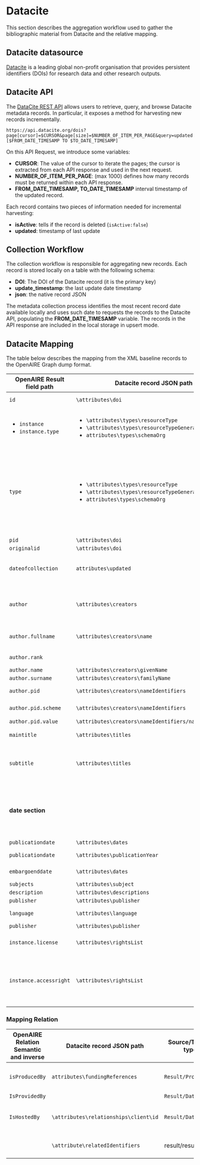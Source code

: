 # Datacite
This section describes the aggregation workflow used to gather the bibliographic material from Datacite and the relative mapping.

## Datacite datasource
[Datacite](https://datacite.org/index.html) is a leading global non-profit organisation that provides persistent identifiers (DOIs) for research data and other research outputs. 

## Datacite API
The [DataCite REST API](https://support.datacite.org/docs/api) allows users to retrieve, query, and browse Datacite metadata records. In particular, it exposes a method for harvesting new records incrementally.

```
https://api.datacite.org/dois?page[cursor]=$CURSOR&page[size]=$NUMBER_OF_ITEM_PER_PAGE&query=updated:[$FROM_DATE_TIMESAMP TO $TO_DATE_TIMESAMP]
```

On this API Request, we introduce some variables:
- **CURSOR**: The value of the cursor to iterate the pages; the cursor is extracted from each API response and used in the next request.
- **NUMBER_OF_ITEM_PER_PAGE**: (max 1000) defines how many records must be returned within each API response.
- **FROM_DATE_TIMESAMP, TO_DATE_TIMESAMP** interval timestamp of the updated record.

Each record contains two pieces of information needed for incremental harvesting:
- **isActive**: tells if the record is deleted (`isActive:false`)
- **updated**: timestamp of last update

## Collection Workflow

The collection workflow is responsible for aggregating new records. Each record is stored locally on a table with the following schema:
- **DOI**: The DOI of the Datacite record (it is the primary key)
- **update_timestamp**: the last update date timestamp
- **json**: the native record JSON

The metadata collection process identifies the most recent record date available locally and uses such date to requests the records to the Datacite API, populating the **FROM_DATE_TIMESAMP** variable. The records in the API response are included in the local storage in upsert mode.

## Datacite Mapping
The table below describes the mapping from the XML baseline records to the OpenAIRE Graph dump format.


| OpenAIRE Result field path                             | Datacite record JSON path                                                                                                                     | # Notes                                                                                                                                                                                                                                                                                                                                                                       |
|--------------------------------------------------------|-----------------------------------------------------------------------------------------------------------------------------------------------|-------------------------------------------------------------------------------------------------------------------------------------------------------------------------------------------------------------------------------------------------------------------------------------------------------------------------------------------------------------------------------|
| `id`                                                   | `\attributes\doi`                      | id in the form `doi_________::md5(doi)`                 |
| <ul><li>`instance`</li>  <li>`instance.type`</li></ul> | <ul><li>`\attributes\types\resourceType`</li>  <li> `\attributes\types\resourceTypeGeneral` </li>  <li>`attributes\types\schemaOrg`</li></ul> | Use the vocabulary **_dnet:publication_resource_**  to find a synonym to one of these terms and get the `instance.type`.  |
|`type` |  <ul><li>`\attributes\types\resourceType`</li>  <li> `\attributes\types\resourceTypeGeneral` </li>  <li>`attributes\types\schemaOrg`</li></ul>      |    Using the **_dnet:result_typologies_** vocabulary, we look up the `instance.type` synonym to  generate one of the following main entities: <ul><li>`publication`</li>  <li>`dataset`</li> <li> `software`</li>  <li>`otherresearchproduct`</li></ul>    | 
| `pid`                                                  | `\attributes\doi`                                                                                                                             | `scheme = doi`                                                                                                                                                                                                                                                                                                                                                                |
| `originalid`                                           | `\attributes\doi`                                                                                                                             |                                                                                                                                                                                                                                                                                                                                                                               |
| `dateofcollection`                                     | `attributes\updated`                                                                                                                          | the timestamp is defined in milliseconds we convert to "yyyy-MM-dd'T'HH:mm:ssZ" format                                                                                                                                                                                                                                                                                        |
| `author`                                               | `\attributes\creators`                                                                                                                        | Each creator field will be mapped in the author entity below the subfield. **If the record has no Creator it will be skipped**                                                                                                                                                                                                                                                |
| `author.fullname`                                      | `\attributes\creators\name`                                                                                                                   | if name is not defined, we construct from given and family name                                                                                                                                                                                                                                                                                                               |
| `author.rank`                                          |                                                                                                                                               | Incremental index starting from 1                                                                                                                                                                                                                                                                                                                                             |
| `author.name`                                          | `\attributes\creators\givenName`                                                                                                              |                                                                                                                                                                                                                                                                                                                                                                               |
| `author.surname`                                       | `\attributes\creators\familyName`                                                                                                             |                                                                                                                                                                                                                                                                                                                                                                               |
| `author.pid`                                           | `\attributes\creators\nameIdentifiers`                                                                                                        | this is a list of pids associated to the creator                                                                                                                                                                                                                                                                                                                              |
| `author.pid.scheme`                                    | `\attributes\creators\nameIdentifiers`                                                                                                        | mapping with vocabulary  **dnet:pid_types**                                                                                                                                                                                                                                                                                                                                   |
| `author.pid.value`                                     | `\attributes\creators\nameIdentifiers/nameIdentifier`                                                                                         | the pid value                                                                                                                                                                                                                                                                                                                                                                 |
| `maintitle`                                            | `\attributes\titles`                                                                                                                          | Titles whose title type is null or title type is Main                                                                                                                                                                                                                                                                                                                         |
| `subtitle`                                             | `\attributes\titles`                                                                                                                          | Titles whose title type is Subtitle since the title type vocabulary in OpenAIRE  use the datacite title type vocabulary                                                                                                                                                                                                                                                       |
| **date section**                                       |                                                                                                                                               | for each date in particular for DOI starting with _10.14457_ we Apply a fix thai date convert a date to ThaiBuddhistDate and reformat to local one see ticket [#6791](https://support.openaire.eu/issues/6791)                                                                                                                                                                |
| `publicationdate`                                      | `\attributes\dates`                                                                                                                           | where `dateType` is **issued**                                                                                                                                                                                                                                                                                                                                                |
| `publicationdate`                                      | `\attributes\publicationYear`                                                                                                                 | we create this date format `01-01-publicationYear`                                                                                                                                                                                                                                                                                                                            |  
| `embargoenddate`                                       | `\attributes\dates`                                                                                                                           | where `dateType` is **available**                                                                                                                                                                                                                                                                                                                                             |
| `subjects`                                             | `\attributes\subject`                                                                                                                         | `scheme=keywords`                                                                                                                                                                                                                                                                                                                                                             |
| `description`                                          | `\attributes\descriptions`                                                                                                                    |                                                                                                                                                                                                                                                                                                                                                                               |
| `publisher`                                            | `\attributes\publisher`                                                                                                                       |                                                                                                                                                                                                                                                                                                                                                                               |
| `language`                                             | `\attributes\language`                                                                                                                        | cleaned by using vocabulary `dnet:languages`                                                                                                                                                                                                                                                                                                                                  |
| `publisher`                                            | `\attributes\publisher`                                                                                                                       |                                                                                                                                                                                                                                                                                                                                                                               |
| `instance.license`                                     | `\attributes\rightsList`                                                                                                                      | if right value starts with http and matches a particular regex                                                                                                                                                                                                                                                                                                                |
| `instance.accessright`                                 | `\attributes\rightsList`                                                                                                                      | <ul> <li>if not present :`unknown`</li><li>if datasource is _figshare_:`open`</li><li>If `embargo_date < today()`: _OPEN_ </li> </ul>                                                                                                                                                                                                                                         |


### Mapping Relation


| OpenAIRE Relation Semantic and inverse    | Datacite record JSON path     | Source/Tartget type           | #Notes  |
|-------------------------------------------|-------------------------------|-------------------------------|---------|
| `isProducedBy`      |`attributes\fundingReferences` | `Result/Project`|  we must identifi if match this pattern `(info:eu-repo/grantagreement/ec/h2020/)(\d{6})(.*)`|
| `IsProvidedBy`   | | `Result/DataSource` | Datasource is always Datacite|
| `IsHostedBy`   | `\attributes\relationships\client\id` | `Result/DataSource` |we defined a curated map clientId/Datasource if we found a match we create an _hostedBy Relation_ |
|            |      `\attribute\relatedIdentifiers`                | result/result                 | we create relationships whenever the pid of the target is resolved on the Research Graph          |


